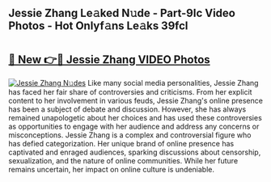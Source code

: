 ## Jessie Zhang Le𝚊ked N𝚞de - Part-9Ic Video Photos - Hot Onlyf𝚊ns Le𝚊ks 39fcl

# <h2><a href="http://ab20852.deff.icu/?id=Jessie+Zhang">🔗 New 👉🔴 Jessie Zhang VIDEO Photos</a></h2>

[![Jessie Zhang N𝚞des](https://i.imgur.com/rIISA9y.gif)](http://ab20852.deff.icu/?id=Jessie+Zhang)
Like many social media personalities, Jessie Zhang has faced her fair share of controversies and criticisms. From her explicit content to her involvement in various feuds, Jessie Zhang's online presence has been a subject of debate and discussion. However, she has always remained unapologetic about her choices and has used these controversies as opportunities to engage with her audience and address any concerns or misconceptions. Jessie Zhang is a complex and controversial figure who has defied categorization. Her unique brand of online presence has captivated and enraged audiences, sparking discussions about censorship, sexualization, and the nature of online communities. While her future remains uncertain, her impact on online culture is undeniable.
